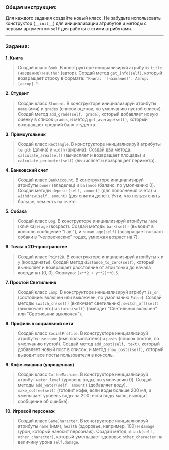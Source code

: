 ### Общая инструкция:
Для каждого задания создайте новый класс. Не забудьте использовать конструктор (`__init__`) для инициализации атрибутов и методы с первым аргументом `self` для работы с этими атрибутами.

---

### Задания:

**1. Книга**
> Создай класс `Book`. В конструкторе инициализируй атрибуты `title` (название) и `author` (автор). Создай метод `get_info(self)`, который возвращает строку в формате: `"Книга: '[название]'. Автор: [автор]."`.

**2. Студент**
> Создай класс `Student`. В конструкторе инициализируй атрибуты `name` (имя) и `grades` (список оценок, по умолчанию пустой список). Создай метод `add_grade(self, grade)`, который добавляет новую оценку в список `grades`, и метод `get_average(self)`, который возвращает средний балл студента.

**3. Прямоугольник**
> Создай класс `Rectangle`. В конструкторе инициализируй атрибуты `length` (длина) и `width` (ширина). Создай два метода: `calculate_area(self)` (вычисляет и возвращает площадь) и `calculate_perimeter(self)` (вычисляет и возвращает периметр).

**4. Банковский счет**
> Создай класс `BankAccount`. В конструкторе инициализируй атрибуты `owner` (владелец) и `balance` (баланс, по умолчанию 0). Создай методы `deposit(self, amount)` (для пополнения счета) и `withdraw(self, amount)` (для снятия денег). Учти, что нельзя снять больше, чем есть на счете.

**5. Собака**
> Создай класс `Dog`. В конструкторе инициализируй атрибуты `name` (кличка) и `age` (возраст). Создай методы `bark(self)` (выводит в консоль сообщение "Гав!"), и `human_age(self)` (возвращает возраст собаки в "человеческих" годах, умножая возраст на 7).

**6. Точка в 2D-пространстве**
> Создай класс `Point2D`. В конструкторе инициализируй атрибуты `x` и `y` (координаты). Создай метод `distance_to_zero(self)`, который вычисляет и возвращает расстояние от этой точки до начала координат (0, 0). Формула: `(x**2 + y**2)**0.5`.

**7. Простой Светильник**
> Создай класс `Lamp`. В конструкторе инициализируй атрибут `is_on` (состояние: включен или выключен, по умолчанию `False`). Создай методы `switch_on(self)` (включает светильник), `switch_off(self)` (выключает его) и `status(self)` (выводит "Светильник включен" или "Светильник выключен").

**8. Профиль в социальной сети**
> Создай класс `SocialProfile`. В конструкторе инициализируй атрибуты `username` (имя пользователя) и `posts` (список постов, по умолчанию пустой). Создай метод `add_post(self, text)`, который добавляет новый пост в список, и метод `show_posts(self)`, который выводит все посты пользователя в консоль.

**9. Кофе-машина (упрощенная)**
> Создай класс `CoffeeMachine`. В конструкторе инициализируй атрибут `water_level` (уровень воды, по умолчанию 0). Создай методы `add_water(self, amount)` (добавляет воду), `make_coffee(self)` (готовит кофе, если воды больше 200 мл, и уменьшает уровень воды на 200; если воды мало, выводит сообщение об ошибке).

**10. Игровой персонаж**
> Создай класс `GameCharacter`. В конструкторе инициализируй атрибуты `name` (имя), `health` (здоровье, например, 100) и `damage` (урон, который наносит персонаж). Создай метод `attack(self, other_character)`, который уменьшает здоровье `other_character` на величину урона `self.damage`.